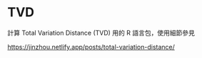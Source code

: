 # TVD

計算 Total Variation Distance (TVD) 用的 R 語言包，使用細節參見

https://jinzhou.netlify.app/posts/total-variation-distance/
